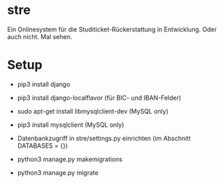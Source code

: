 # stre
Ein Onlinesystem für die Studiticket-Rückerstattung in Entwicklung. Oder auch nicht. Mal sehen.


# Setup
  * pip3 install django
  * pip3 install django-localflavor (für BIC- und IBAN-Felder)
  * sudo apt-get install libmysqlclient-dev (MySQL only)
  * pip3 install mysqlclient (MySQL only)

  * Datenbankzugriff in stre/settings.py einrichten (im Abschnitt DATABASES = {})
  * python3 manage.py makemigrations
  * python3 manage.py migrate
